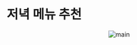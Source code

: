 # 저녁 메뉴 추천

<div align="center">  
  <img alt="main" src="https://cdn.discordapp.com/attachments/806019267853156362/1167346660846882856/image01.png?ex=654dcb4c&is=653b564c&hm=ee6c79a24638dba1444a12749b92a43b5128d36e3a0ce6473c8d8e6653592045&">
</div>

